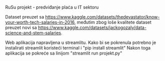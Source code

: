 RuSu projekt - predviđanje plaća u IT sektoru

Dataset preuzet sa https://www.kaggle.com/datasets/thedevastator/know-your-worth-tech-salaries-in-2016, međutim zbog loše kvalitete dataset preuzet novi sa https://www.kaggle.com/datasets/jackogozaly/data-science-and-stem-salaries.

Web aplikacija napravljena u streamlitu. Kako bi se pokrenula potrebno je instalirati streamlit koristeći terminal i "pip install streamlit"
Nakon toga aplikacija se pokreće sa linijom "streamlit run projekt.py"
